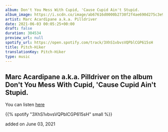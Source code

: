 ```yaml
---
album: Don't You Mess With Cupid, 'Cause Cupid Ain't Stupid.
album_image: https://i.scdn.co/image/ab67616d0000b2730f2f4ae690d275c3e9b0807e
artist: Marc Acardipane a.k.a. Pilldriver
date: 2021-06-03 00:05:25+00:00
draft: false
duration: 304534
preview_url: null
spotify_url: https://open.spotify.com/track/3XhS1vbvsVQPblCGP615sH
title: Pitch-Hiker
translationKey: Pitch-Hiker
type: music
---
```


## Marc Acardipane a.k.a. Pilldriver on the album Don't You Mess With Cupid, 'Cause Cupid Ain't Stupid.

You can listen [here](https://open.spotify.com/track/3XhS1vbvsVQPblCGP615sH)

{{% spotify "3XhS1vbvsVQPblCGP615sH" small %}}

added on June 03, 2021